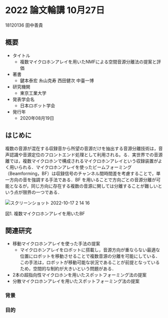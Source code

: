 # 2022 論文輪講 10月27日

18120136 田中善貴

## 概要
- タイトル
    - 複数マイクロホンアレイを用いたNMFによる空間音源分離法の提案と評価
- 著書 
    - 鍵本泰宏 糸山克寿 西田健次 中臺一博
- 研究機関
    - 東京工業大学
- 発表学会名
    - 日本ロボット学会
- 発行年
    - 2020年08月19日 

## はじめに

複数の音源が混在する収録音から所望の音源だけを抽出する音源分離技術は，音声認識や音源定位のフロントエンド処理として利用される。る．実世界での音源離では，複数マイクロホンで構成されるマイクロホンアレイという収録装置がよく用いられる．マイクロホンアレイを使ったビームフォーミング（Beamforming，BF）は収録信号のチャンネル間時間差を考慮することで，単一方向の音を強調する手法である．BF を用いることで方向ごとの音源分離が可能となるが，同じ方向に存在する複数の音源に関しては分離することが難しいという点が限界の一つである．

![スクリーンショット 2022-10-17 2 14 16](https://user-images.githubusercontent.com/68012132/196048833-081a4ea9-fb24-4760-96b9-280688a2f444.png)

図1. 複数マイクロホンアレイを用いたBF

## 関連研究

- 移動マイクロホンアレイを使った手法の提案
    - マイクロホンアレイをロボットに搭載し，音源方向が重ならない最適な位置にロボットを移動させることで複数音源の分離を可能にしている．この手法は，ロボットが移動可能な状況であることが前提となっているため，空間的な制約が大きいという問題がある．
- 2本の超指向性マイクロホンを用いたスポットフォーミング法の提案
- 分散マイクロホンアレイを用いたスポットフォーミング法の提案

### 背景

### 目的
